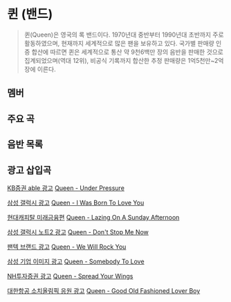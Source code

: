 ﻿# 퀸 (밴드)
> 퀸(Queen)은 영국의 록 밴드이다. 1970년대 중반부터 1990년대 초반까지 주로 활동하였으며, 현재까지 세계적으로 많은 팬을 보유하고 있다. 국가별 판매량 인증 합산에 따르면 퀸은 세계적으로 통산 약 9천6백만 장의 음반을 판매한 것으로 집계되었으며(역대 12위), 비공식 기록까지 합산한 추정 판매량은 1억5천만~2억 장에 이른다.

## 멤버

## 주요 곡

## 음반 목록

## 광고 삽입곡
[KB증권 able 광고](https://www.youtube.com/watch?v=rAdjtSLWmJ4)
[Queen - Under Pressure](https://www.youtube.com/watch?v=a01QQZyl-_I)

[삼성 갤럭시 광고](https://www.youtube.com/watch?v=PB-KcazRySg)
[Queen - I Was Born To Love You](https://www.youtube.com/watch?v=uMGjN8-9IG0)

[현대캐피탈 미래금융편](https://www.youtube.com/watch?v=2__g7Qf-YJQ)
[Queen - Lazing On A Sunday Afternoon](https://www.youtube.com/watch?v=OU6EyXcFBxA)

[삼성 갤럭시 노트2 광고](https://www.youtube.com/watch?v=KlFys0mBxyM&index=15&list=PLE0F71L94fqkB42ZeJi-Q2XJto6M0Rnzv)
[Queen - Don't Stop Me Now](https://www.youtube.com/watch?v=HgzGwKwLmgM)

[팬텍 브랜드 광고](https://www.youtube.com/watch?v=ks_GbM8K34A&list=PL13C60FE77EB9D377&index=10)
[Queen - We Will Rock You](https://www.youtube.com/watch?v=-tJYN-eG1zk)

[삼성 기업 이미지 광고](https://www.youtube.com/watch?v=udFQdz5SxPo)
[Queen - Somebody To Love](https://www.youtube.com/watch?v=kijpcUv-b8M)

[NH투자증권 광고](https://www.youtube.com/watch?v=g79Dvi-vbZ8)
[Queen - Spread Your Wings](https://www.youtube.com/watch?v=uyd6OLyhPJo)

[대한항공 소치올림픽 응원 광고](https://vimeo.com/131343098)
[Queen - Good Old Fashioned Lover Boy](https://www.youtube.com/watch?v=PI3LAgGBxqU)